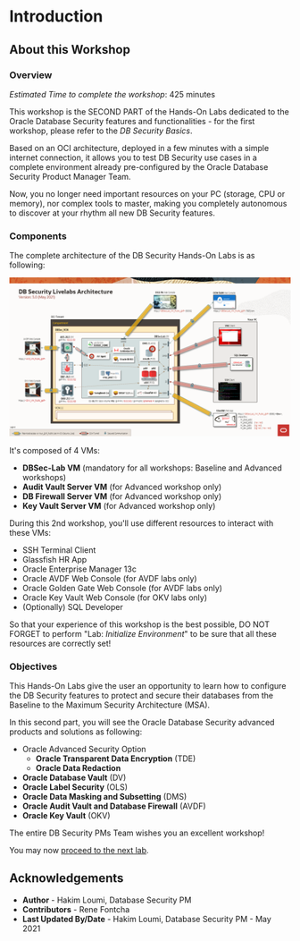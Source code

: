 # Introduction

## About this Workshop
### Overview
*Estimated Time to complete the workshop*: 425 minutes

This workshop is the SECOND PART of the Hands-On Labs dedicated to the Oracle Database Security features and functionalities - for the first workshop, please refer to the *DB Security Basics*.

Based on an OCI architecture, deployed in a few minutes with a simple internet connection, it allows you to test DB Security use cases in a complete environment already pre-configured by the Oracle Database Security Product Manager Team.

Now, you no longer need important resources on your PC (storage, CPU or memory), nor complex tools to master, making you completely autonomous to discover at your rhythm all new DB Security features.

### Components
The complete architecture of the DB Security Hands-On Labs is as following:

  ![](./images/dbseclab-archi-v3.png "")

It's composed of 4 VMs:
  - **DBSec-Lab VM** (mandatory for all workshops: Baseline and Advanced workshops)
  - **Audit Vault Server VM** (for Advanced workshop only)
  - **DB Firewall Server VM** (for Advanced workshop only)
  - **Key Vault Server VM** (for Advanced workshop only)

During this 2nd workshop, you'll use different resources to interact with these VMs:
  - SSH Terminal Client
  - Glassfish HR App
  - Oracle Enterprise Manager 13c
  - Oracle AVDF Web Console (for AVDF labs only)
  - Oracle Golden Gate Web Console (for AVDF labs only)
  - Oracle Key Vault Web Console (for OKV labs only)
  - (Optionally) SQL Developer

So that your experience of this workshop is the best possible, DO NOT FORGET to perform "Lab: *Initialize Environment*" to be sure that all these resources are correctly set!

### Objectives
This Hands-On Labs give the user an opportunity to learn how to configure the DB Security features to protect and secure their databases from the Baseline to the Maximum Security Architecture (MSA).

In this second part, you will see the Oracle Database Security advanced products and solutions as following:
- Oracle Advanced Security Option
    - **Oracle Transparent Data Encryption** (TDE)
    - **Oracle Data Redaction**
 - **Oracle Database Vault** (DV)
 - **Oracle Label Security** (OLS)
 - **Oracle Data Masking and Subsetting** (DMS)
 - **Oracle Audit Vault and Database Firewall** (AVDF)
 - **Oracle Key Vault** (OKV)

The entire DB Security PMs Team wishes you an excellent workshop!

You may now [proceed to the next lab](#next).

## Acknowledgements
- **Author** - Hakim Loumi, Database Security PM
- **Contributors** - Rene Fontcha
- **Last Updated By/Date** - Hakim Loumi, Database Security PM - May 2021
